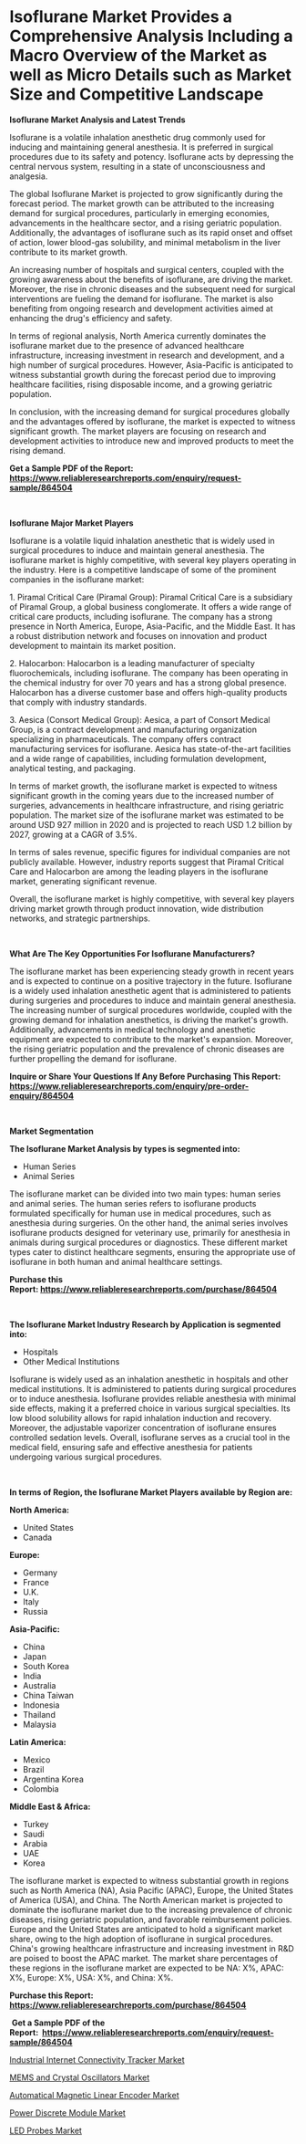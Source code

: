 <p><h1>Isoflurane Market Provides a Comprehensive Analysis Including a Macro Overview of the Market as well as Micro Details such as Market Size and Competitive Landscape</h1></p><p><strong>Isoflurane Market Analysis and Latest Trends</strong></p>
<p><p>Isoflurane is a volatile inhalation anesthetic drug commonly used for inducing and maintaining general anesthesia. It is preferred in surgical procedures due to its safety and potency. Isoflurane acts by depressing the central nervous system, resulting in a state of unconsciousness and analgesia.</p><p>The global Isoflurane Market is projected to grow significantly during the forecast period. The market growth can be attributed to the increasing demand for surgical procedures, particularly in emerging economies, advancements in the healthcare sector, and a rising geriatric population. Additionally, the advantages of isoflurane such as its rapid onset and offset of action, lower blood-gas solubility, and minimal metabolism in the liver contribute to its market growth.</p><p>An increasing number of hospitals and surgical centers, coupled with the growing awareness about the benefits of isoflurane, are driving the market. Moreover, the rise in chronic diseases and the subsequent need for surgical interventions are fueling the demand for isoflurane. The market is also benefiting from ongoing research and development activities aimed at enhancing the drug's efficiency and safety.</p><p>In terms of regional analysis, North America currently dominates the isoflurane market due to the presence of advanced healthcare infrastructure, increasing investment in research and development, and a high number of surgical procedures. However, Asia-Pacific is anticipated to witness substantial growth during the forecast period due to improving healthcare facilities, rising disposable income, and a growing geriatric population.</p><p>In conclusion, with the increasing demand for surgical procedures globally and the advantages offered by isoflurane, the market is expected to witness significant growth. The market players are focusing on research and development activities to introduce new and improved products to meet the rising demand.</p></p>
<p><strong>Get a Sample PDF of the Report:&nbsp; <a href="https://www.reliableresearchreports.com/enquiry/request-sample/864504">https://www.reliableresearchreports.com/enquiry/request-sample/864504</a></strong></p>
<p>&nbsp;</p>
<p><strong>Isoflurane Major Market Players</strong></p>
<p><p>Isoflurane is a volatile liquid inhalation anesthetic that is widely used in surgical procedures to induce and maintain general anesthesia. The isoflurane market is highly competitive, with several key players operating in the industry. Here is a competitive landscape of some of the prominent companies in the isoflurane market:</p><p>1. Piramal Critical Care (Piramal Group): Piramal Critical Care is a subsidiary of Piramal Group, a global business conglomerate. It offers a wide range of critical care products, including isoflurane. The company has a strong presence in North America, Europe, Asia-Pacific, and the Middle East. It has a robust distribution network and focuses on innovation and product development to maintain its market position.</p><p>2. Halocarbon: Halocarbon is a leading manufacturer of specialty fluorochemicals, including isoflurane. The company has been operating in the chemical industry for over 70 years and has a strong global presence. Halocarbon has a diverse customer base and offers high-quality products that comply with industry standards.</p><p>3. Aesica (Consort Medical Group): Aesica, a part of Consort Medical Group, is a contract development and manufacturing organization specializing in pharmaceuticals. The company offers contract manufacturing services for isoflurane. Aesica has state-of-the-art facilities and a wide range of capabilities, including formulation development, analytical testing, and packaging.</p><p>In terms of market growth, the isoflurane market is expected to witness significant growth in the coming years due to the increased number of surgeries, advancements in healthcare infrastructure, and rising geriatric population. The market size of the isoflurane market was estimated to be around USD 927 million in 2020 and is projected to reach USD 1.2 billion by 2027, growing at a CAGR of 3.5%.</p><p>In terms of sales revenue, specific figures for individual companies are not publicly available. However, industry reports suggest that Piramal Critical Care and Halocarbon are among the leading players in the isoflurane market, generating significant revenue.</p><p>Overall, the isoflurane market is highly competitive, with several key players driving market growth through product innovation, wide distribution networks, and strategic partnerships.</p></p>
<p>&nbsp;</p>
<p><strong>What Are The Key Opportunities For Isoflurane Manufacturers?</strong></p>
<p><p>The isoflurane market has been experiencing steady growth in recent years and is expected to continue on a positive trajectory in the future. Isoflurane is a widely used inhalation anesthetic agent that is administered to patients during surgeries and procedures to induce and maintain general anesthesia. The increasing number of surgical procedures worldwide, coupled with the growing demand for inhalation anesthetics, is driving the market's growth. Additionally, advancements in medical technology and anesthetic equipment are expected to contribute to the market's expansion. Moreover, the rising geriatric population and the prevalence of chronic diseases are further propelling the demand for isoflurane.</p></p>
<p><strong>Inquire or Share Your Questions If Any Before Purchasing This Report: <a href="https://www.reliableresearchreports.com/enquiry/pre-order-enquiry/864504">https://www.reliableresearchreports.com/enquiry/pre-order-enquiry/864504</a></strong></p>
<p>&nbsp;</p>
<p><strong>Market Segmentation</strong></p>
<p><strong>The Isoflurane Market Analysis by types is segmented into:</strong></p>
<p><ul><li>Human Series</li><li>Animal Series</li></ul></p>
<p><p>The isoflurane market can be divided into two main types: human series and animal series. The human series refers to isoflurane products formulated specifically for human use in medical procedures, such as anesthesia during surgeries. On the other hand, the animal series involves isoflurane products designed for veterinary use, primarily for anesthesia in animals during surgical procedures or diagnostics. These different market types cater to distinct healthcare segments, ensuring the appropriate use of isoflurane in both human and animal healthcare settings.</p></p>
<p><strong>Purchase this Report:&nbsp;<a href="https://www.reliableresearchreports.com/purchase/864504">https://www.reliableresearchreports.com/purchase/864504</a></strong></p>
<p>&nbsp;</p>
<p><strong>The Isoflurane Market Industry Research by Application is segmented into:</strong></p>
<p><ul><li>Hospitals</li><li>Other Medical Institutions</li></ul></p>
<p><p>Isoflurane is widely used as an inhalation anesthetic in hospitals and other medical institutions. It is administered to patients during surgical procedures or to induce anesthesia. Isoflurane provides reliable anesthesia with minimal side effects, making it a preferred choice in various surgical specialties. Its low blood solubility allows for rapid inhalation induction and recovery. Moreover, the adjustable vaporizer concentration of isoflurane ensures controlled sedation levels. Overall, isoflurane serves as a crucial tool in the medical field, ensuring safe and effective anesthesia for patients undergoing various surgical procedures.</p></p>
<p>&nbsp;</p>
<p><strong>In terms of Region, the Isoflurane Market Players available by Region are:</strong></p>
<p>
    <p> <strong> North America: </strong>
        <ul>
            <li>United States</li>
            <li>Canada</li>
        </ul>
        </p> 
    <p> <strong> Europe: </strong>
        <ul>
            <li>Germany</li>
            <li>France</li>
            <li>U.K.</li>
            <li>Italy</li>
            <li>Russia</li>
        </ul>
        </p> 
    <p> <strong> Asia-Pacific: </strong>
        <ul>
            <li>China</li>
            <li>Japan</li>
            <li>South Korea</li>
            <li>India</li>
            <li>Australia</li>
            <li>China Taiwan</li>
            <li>Indonesia</li>
            <li>Thailand</li>
            <li>Malaysia</li>
        </ul>
        </p> 
    <p> <strong> Latin America: </strong>
        <ul>
            <li>Mexico</li>
            <li>Brazil</li>
            <li>Argentina Korea</li>
            <li>Colombia</li>
        </ul>
        </p> 
    <p> <strong> Middle East & Africa: </strong>
        <ul>
            <li>Turkey</li>
            <li>Saudi</li>
            <li>Arabia</li>
            <li>UAE</li>
            <li>Korea</li>
        </ul>
    </p>
    </p>
<p><p>The isoflurane market is expected to witness substantial growth in regions such as North America (NA), Asia Pacific (APAC), Europe, the United States of America (USA), and China. The North American market is projected to dominate the isoflurane market due to the increasing prevalence of chronic diseases, rising geriatric population, and favorable reimbursement policies. Europe and the United States are anticipated to hold a significant market share, owing to the high adoption of isoflurane in surgical procedures. China's growing healthcare infrastructure and increasing investment in R&D are poised to boost the APAC market. The market share percentages of these regions in the isoflurane market are expected to be NA: X%, APAC: X%, Europe: X%, USA: X%, and China: X%.</p></p>
<p><strong>Purchase this Report: <a href="https://www.reliableresearchreports.com/purchase/864504">https://www.reliableresearchreports.com/purchase/864504</a></strong></p>
<p>&nbsp;<strong>Get a Sample PDF of the Report:&nbsp;&nbsp;<a href="https://www.reliableresearchreports.com/enquiry/request-sample/864504">https://www.reliableresearchreports.com/enquiry/request-sample/864504</a></strong></p>
<p><strong></strong></p>
<p><p><a href="https://medium.com/@mariad13206/industrial-internet-connectivity-tracker-market-trends-and-market-analysis-forecasted-for-period-fb58c4710c86">Industrial Internet Connectivity Tracker Market</a></p><p><a href="https://medium.com/@maryg156987/decoding-mems-and-crystal-oscillators-market-metrics-market-share-trends-and-growth-patterns-390f62c87a5f">MEMS and Crystal Oscillators Market</a></p><p><a href="https://medium.com/@rosm15203/automatical-magnetic-linear-encoder-market-furnishes-information-on-market-share-market-trends-102cefb4ffcb">Automatical Magnetic Linear Encoder Market</a></p><p><a href="https://medium.com/@andem140256/power-discrete-module-market-size-market-outlook-and-market-forecast-2023-to-2030-8936af30b0e9">Power Discrete Module Market</a></p><p><a href="https://medium.com/@nathanl41025/led-probes-market-share-evolution-and-market-growth-trends-2023-2030-8a1603b15249">LED Probes Market</a></p></p>